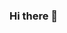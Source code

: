 ### Hi there 👋

<!--
**Lavette25/Lavette25** is a ✨ _special_ ✨ repository because its `README.md` (this file) appears on your GitHub profile.


- 🔭 I’m currently working on becoming a software developer
- 🌱 I’m currently learning how to code in JavaScript
- 💬 Ask me about meditation
- 📫 How to reach me: tscott@umich.edu
- 😄 Pronouns: she/her
- ⚡ Fun fact: Today is pi day
-->
